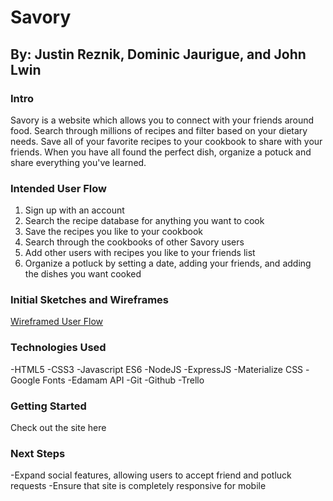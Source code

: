 # Savory
## By: Justin Reznik, Dominic Jaurigue, and John Lwin

### Intro
Savory is a website which allows you to connect with your friends around food.  Search through millions of recipes and filter based on your dietary needs.  Save all of your favorite recipes to your cookbook to share with your friends.  When you have all found the perfect dish, organize a potuck and share everything you've learned.

### Intended User Flow
  1. Sign up with an account
  2. Search the recipe database for anything you want to cook
  3. Save the recipes you like to your cookbook
  4. Search through the cookbooks of other Savory users 
  5. Add other users with recipes you like to your friends list
  6. Organize a potluck by setting a date, adding your friends, and adding the dishes you want cooked
  
### Initial Sketches and Wireframes
[Wireframed User Flow](https://xd.adobe.com/spec/b5b73def-f210-4d9a-6a9b-42133daeb084-c386/)

### Technologies Used
  -HTML5
  -CSS3
  -Javascript ES6
  -NodeJS
  -ExpressJS
  -Materialize CSS
  -Google Fonts
  -Edamam API
  -Git
  -Github
  -Trello
  
  ### Getting Started
  Check out the site here
  
  ### Next Steps
   -Expand social features, allowing users to accept friend and potluck requests
   -Ensure that site is completely responsive for mobile
